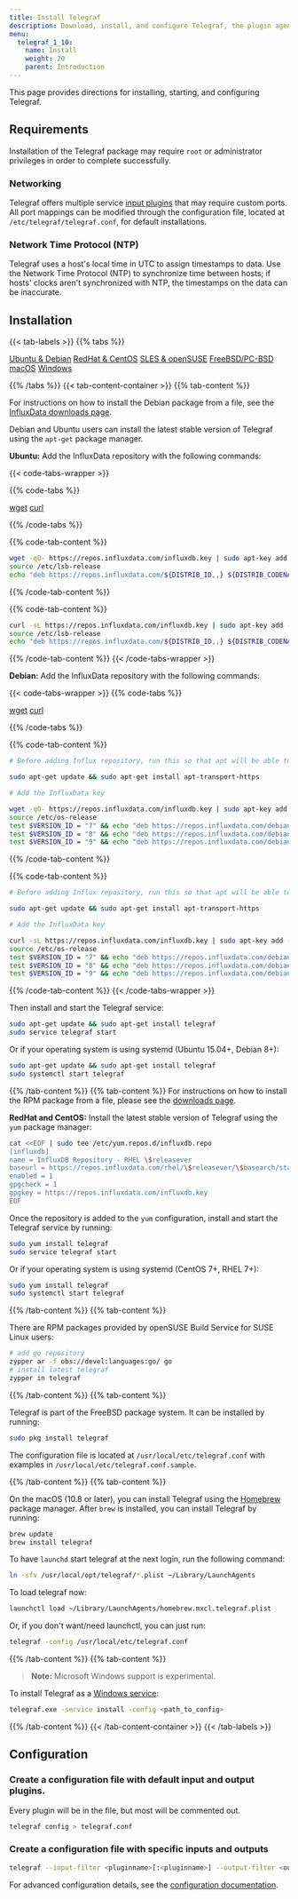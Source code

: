 ```yaml
---
title: Install Telegraf
description: Download, install, and configure Telegraf, the plugin agent for the InfluxData platform.
menu:
  telegraf_1_10:
    name: Install
    weight: 20
    parent: Introduction
---
```


This page provides directions for installing, starting, and configuring Telegraf.

## Requirements

Installation of the Telegraf package may require `root` or administrator privileges in order to complete successfully.

### Networking

Telegraf offers multiple service [input plugins](/telegraf/v1.10/plugins/inputs/) that may require custom ports.
All port mappings can be modified through the configuration file,
located at `/etc/telegraf/telegraf.conf`, for default installations.

### Network Time Protocol (NTP)

Telegraf uses a host's local time in UTC to assign timestamps to data.
Use the Network Time Protocol (NTP) to synchronize time between hosts; if hosts' clocks aren't synchronized with NTP, the timestamps on the data can be inaccurate.

## Installation

{{< tab-labels >}}
{{% tabs %}}

[Ubuntu & Debian](#)
[RedHat & CentOS](#)
[SLES & openSUSE](#)
[FreeBSD/PC-BSD](#)
[macOS](#)
[Windows](#)

{{% /tabs %}}
{{< tab-content-container >}}
{{% tab-content %}}

For instructions on how to install the Debian package from a file, see the [InfluxData downloads page](https://influxdata.com/downloads/).

Debian and Ubuntu users can install the latest stable version of Telegraf using the `apt-get` package manager.

**Ubuntu:** Add the InfluxData repository with the following commands:

{{< code-tabs-wrapper >}}

{{% code-tabs %}}

[wget](#)
[curl](#)

{{% /code-tabs %}}

{{% code-tab-content %}}

```bash
wget -qO- https://repos.influxdata.com/influxdb.key | sudo apt-key add -
source /etc/lsb-release
echo "deb https://repos.influxdata.com/${DISTRIB_ID,,} ${DISTRIB_CODENAME} stable" | sudo tee /etc/apt/sources.list.d/influxdb.list
```

{{% /code-tab-content %}}

{{% code-tab-content %}}

```bash
curl -sL https://repos.influxdata.com/influxdb.key | sudo apt-key add -
source /etc/lsb-release
echo "deb https://repos.influxdata.com/${DISTRIB_ID,,} ${DISTRIB_CODENAME} stable" | sudo tee /etc/apt/sources.list.d/influxdb.list
```

{{% /code-tab-content %}}
{{< /code-tabs-wrapper >}}  

**Debian:** Add the InfluxData repository with the following commands:

{{< code-tabs-wrapper >}}
{{% code-tabs %}}

[wget](#)
[curl](#)

{{% /code-tabs %}}

{{% code-tab-content %}}

```bash
# Before adding Influx repository, run this so that apt will be able to read the repository.

sudo apt-get update && sudo apt-get install apt-transport-https

# Add the InfluxData key

wget -qO- https://repos.influxdata.com/influxdb.key | sudo apt-key add -
source /etc/os-release
test $VERSION_ID = "7" && echo "deb https://repos.influxdata.com/debian wheezy stable" | sudo tee /etc/apt/sources.list.d/influxdb.list
test $VERSION_ID = "8" && echo "deb https://repos.influxdata.com/debian jessie stable" | sudo tee /etc/apt/sources.list.d/influxdb.list
test $VERSION_ID = "9" && echo "deb https://repos.influxdata.com/debian stretch stable" | sudo tee /etc/apt/sources.list.d/influxdb.list
```

{{% /code-tab-content %}}

{{% code-tab-content %}}

```bash
# Before adding Influx repository, run this so that apt will be able to read the repository.

sudo apt-get update && sudo apt-get install apt-transport-https

# Add the InfluxData key

curl -sL https://repos.influxdata.com/influxdb.key | sudo apt-key add -
source /etc/os-release
test $VERSION_ID = "7" && echo "deb https://repos.influxdata.com/debian wheezy stable" | sudo tee /etc/apt/sources.list.d/influxdb.list
test $VERSION_ID = "8" && echo "deb https://repos.influxdata.com/debian jessie stable" | sudo tee /etc/apt/sources.list.d/influxdb.list
test $VERSION_ID = "9" && echo "deb https://repos.influxdata.com/debian stretch stable" | sudo tee /etc/apt/sources.list.d/influxdb.list
```

{{% /code-tab-content %}}
{{< /code-tabs-wrapper >}}

Then install and start the Telegraf service:

```bash
sudo apt-get update && sudo apt-get install telegraf
sudo service telegraf start
```

Or if your operating system is using systemd (Ubuntu 15.04+, Debian 8+):

```bash
sudo apt-get update && sudo apt-get install telegraf
sudo systemctl start telegraf
```

{{% /tab-content %}}
{{% tab-content %}}
For instructions on how to install the RPM package from a file, please see the [downloads page](https://influxdata.com/downloads/).

**RedHat and CentOS:** Install the latest stable version of Telegraf using the `yum` package manager:

```bash
cat <<EOF | sudo tee /etc/yum.repos.d/influxdb.repo
[influxdb]
name = InfluxDB Repository - RHEL \$releasever
baseurl = https://repos.influxdata.com/rhel/\$releasever/\$basearch/stable
enabled = 1
gpgcheck = 1
gpgkey = https://repos.influxdata.com/influxdb.key
EOF
```

Once the repository is added to the `yum` configuration,
install and start the Telegraf service by running:

```bash
sudo yum install telegraf
sudo service telegraf start
```

Or if your operating system is using systemd (CentOS 7+, RHEL 7+):

```bash
sudo yum install telegraf
sudo systemctl start telegraf
```

{{% /tab-content %}}
{{% tab-content %}}

There are RPM packages provided by openSUSE Build Service for SUSE Linux users:

```bash
# add go repository
zypper ar -f obs://devel:languages:go/ go
# install latest telegraf
zypper in telegraf
```

{{% /tab-content %}}
{{% tab-content %}}

Telegraf is part of the FreeBSD package system.
It can be installed by running:

```bash
sudo pkg install telegraf
```

The configuration file is located at `/usr/local/etc/telegraf.conf` with examples in `/usr/local/etc/telegraf.conf.sample`.

{{% /tab-content %}}
{{% tab-content %}}

On the macOS (10.8 or later), you can install Telegraf using the [Homebrew](http://brew.sh/) package manager.
After `brew` is installed, you can install Telegraf by running:

```bash
brew update
brew install telegraf
```

To have `launchd` start telegraf at the next login, run the following command:

```bash
ln -sfv /usr/local/opt/telegraf/*.plist ~/Library/LaunchAgents
```

To load telegraf now:

```bash
launchctl load ~/Library/LaunchAgents/homebrew.mxcl.telegraf.plist
```

Or, if you don't want/need launchctl, you can just run:

```bash
telegraf -config /usr/local/etc/telegraf.conf
```

{{% /tab-content %}}
{{% tab-content %}}

>**Note:** Microsoft Windows support is experimental.

To install Telegraf as a [Windows service](https://github.com/influxdata/telegraf/blobmaster/docs/WINDOWS_SERVICE.md):

```bash
telegraf.exe -service install -config <path_to_config>
```

{{% /tab-content %}}
{{< /tab-content-container >}}
{{< /tab-labels >}}

## Configuration

### Create a configuration file with default input and output plugins.

Every plugin will be in the file, but most will be commented out.

```bash
telegraf config > telegraf.conf
```

### Create a configuration file with specific inputs and outputs

```bash
telegraf --input-filter <pluginname>[:<pluginname>] --output-filter <outputname>[:<outputname>] config > telegraf.conf
```

For advanced configuration details, see the
[configuration documentation](/telegraf/v1.10/administration/configuration/).
